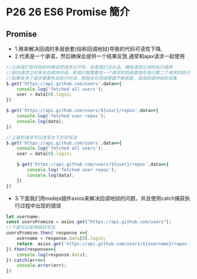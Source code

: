 # P26 26 ES6 Promise 簡介

## Promise

- 1.用来解决回调的多层嵌套(俗称回调地狱)导致的代码可读性下降,
- 2.代表是一个承诺，然后确保会提供一个结果反馈,通常和ajax请求一起使用

```js
//以前我们写代码的时候会把请求分开写，但是我们没办法，确保请求之间的执行顺序
//假如请求之间有先后顺序的话，那我们就需要在一个请求的回调里面在进行第二个请求的执行
//如果有多个请求需要先后执行的话，那就会在回调里面不断嵌套，造成回调地狱的现象
$.get('https://api.github.com/users',data=>{
    console.log('fetched all users');
    user = data[0].login;
})

$.get('https://api.github.com/users/${user}/repos',data=>{
    console.log('fetched user repos');
    console.log(data);
})

//上面的请求可以改写为下方的写法
$.get('https://api.github.com/users',data=>{
    console.log('fetched all users');
    user = data[0].login;

    $.get('https://api.github.com/users/${user}/repos',data=>{
        console.log('fetched user repos');
        console.log(data);
    })
})
```

- 3.下面我们用nodejs插件axios来解决回调地狱的问题，并且使用catch捕获执行过程中出现的错误

```js
let username;
const usersPromise = axios.get("https://api.github.com/users");
//下面可以采用链式写法
usersPromise.then( response =>{
    username = response.data[0].login;
    return  axios.get('https://api.github.com/users/${username}/repos');
}).then(response=>{
    console.log(response.data);
}).catch(err=>{
    console.error(err);
})
```